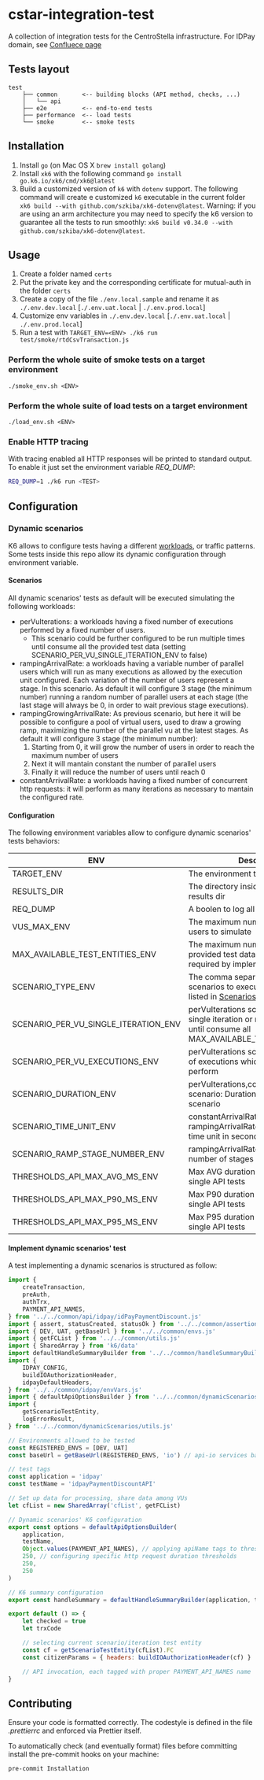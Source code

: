 # cstar-integration-test

A collection of integration tests for the CentroStella infrastructure.
For IDPay domain, see [Confluece page](https://pagopa.atlassian.net/wiki/spaces/IDPAY/pages/612466897/PerformanceTests)

## Tests layout

```
test
    ├── common       <-- building blocks (API method, checks, ...)
    │   └── api
    ├── e2e          <-- end-to-end tests
    ├── performance  <-- load tests
    └── smoke        <-- smoke tests
```

## Installation

1. Install `go` (on Mac OS X `brew install golang`)
2. Install `xk6` with the following command `go install go.k6.io/xk6/cmd/xk6@latest`
3. Build a customized version of `k6` with `dotenv` support. The following command will create e customized `k6` executable in the current folder `xk6 build --with github.com/szkiba/xk6-dotenv@latest`. Warning: if you are using an arm architecture you may need to specify the k6 version to guarantee all the tests to run smoothly: `xk6 build v0.34.0 --with github.com/szkiba/xk6-dotenv@latest`.

## Usage

1. Create a folder named `certs`
2. Put the private key and the corresponding certificate for mutual-auth in the folder `certs`
3. Create a copy of the file `./env.local.sample` and rename it as `./.env.dev.local` [`./.env.uat.local` | `./.env.prod.local`]
4. Customize env variables in `./.env.dev.local` [`./.env.uat.local` | `./.env.prod.local`]
5. Run a test with `TARGET_ENV=<ENV> ./k6 run test/smoke/rtdCsvTransaction.js`

### Perform the whole suite of smoke tests on a target environment

```
./smoke_env.sh <ENV>
```

### Perform the whole suite of load tests on a target environment

```
./load_env.sh <ENV>
```

### Enable HTTP tracing

With tracing enabled all HTTP responses will be printed to standard output.
To enable it just set the environment variable _REQ_DUMP_:

```sh
REQ_DUMP=1 ./k6 run <TEST>
```

## Configuration

### Dynamic scenarios

K6 allows to configure tests having a different [workloads](https://k6.io/docs/using-k6/scenarios/), or traffic patterns.
Some tests inside this repo allow its dynamic configuration through environment variable.

#### Scenarios

All dynamic scenarios' tests as default will be executed simulating the following workloads:

-   perVuIterations: a workloads having a fixed number of executions performed by a fixed number of users.
    -   This scenario could be further configured to be run multiple times until consume all the provided test data (setting SCENARIO_PER_VU_SINGLE_ITERATION_ENV to false)
-   rampingArrivalRate: a workloads having a variable number of parallel users which will run as many executions as allowed by the execution unit configured. Each variation of the number of users represent a stage. In this scenario. As default it will configure 3 stage (the minimum number) running a random number of parallel users at each stage (the last stage will always be 0, in order to wait previous stage executions).
-   rampingGrowingArrivalRate: As previous scenario, but here it will be possible to configure a pool of virtual users, used to draw a growing ramp, maximizing the number of the parallel vu at the latest stages. As default it will configure 3 stage (the minimum number):
    1. Starting from 0, it will grow the number of users in order to reach the maximum number of users
    2. Next it will mantain constant the number of parallel users
    3. Finally it will reduce the number of users until reach 0
-   constantArrivalRate: a workloads having a fixed number of concurrent http requests: it will perform as many iterations as necessary to mantain the configured rate.

#### Configuration

The following environment variables allow to configure dynamic scenarios' tests behaviors:

| ENV                                  | Description                                                                                                                   | Default |
| ------------------------------------ | ----------------------------------------------------------------------------------------------------------------------------- | ------- |
| TARGET_ENV                           | The environment to test                                                                                                       |         |
| RESULTS_DIR                          | The directory inside which create the results dir                                                                             | .       |
| REQ_DUMP                             | A boolen to log all requests or not                                                                                           | false   |
| VUS_MAX_ENV                          | The maximum number of parallel users to simulate                                                                              | 3       |
| MAX_AVAILABLE_TEST_ENTITIES_ENV      | The maximum number of external provided test data to use (if any and if required by implemented test)                         | 3       |
| SCENARIO_TYPE_ENV                    | The comma separated names of the scenarios to execute. Use the keys listed in [Scenarios](#scenarios) paragraph               | ALL     |
| SCENARIO_PER_VU_SINGLE_ITERATION_ENV | perVuIterations scenario: if run a single iteration or multiple consecutive until consume all MAX_AVAILABLE_TEST_ENTITIES_ENV | false   |
| SCENARIO_PER_VU_EXECUTIONS_ENV       | perVuIterations scenario: the number of executions which each user will perform                                               | 1       |
| SCENARIO_DURATION_ENV                | perVuIterations,constantArrivalRate scenario: Duration in seconds of the scenario                                             | 10      |
| SCENARIO_TIME_UNIT_ENV               | constantArrivalRate, rampingArrivalRate scenario: scenario time unit in seconds                                               | 1       |
| SCENARIO_RAMP_STAGE_NUMBER_ENV       | rampingArrivalRate scenario: the number of stages of the ramp                                                                 | 3       |
| THRESHOLDS_API_MAX_AVG_MS_ENV        | Max AVG duration applied as default to single API tests                                                                       | 500     |
| THRESHOLDS_API_MAX_P90_MS_ENV        | Max P90 duration applied as default to single API tests                                                                       | 800     |
| THRESHOLDS_API_MAX_P95_MS_ENV        | Max P95 duration applied as default to single API tests                                                                       | 1000    |

#### Implement dynamic scenarios' test

A test implementing a dynamic scenarios is structured as follow:

```javascript
import {
    createTransaction,
    preAuth,
    authTrx,
    PAYMENT_API_NAMES,
} from '../../common/api/idpay/idPayPaymentDiscount.js'
import { assert, statusCreated, statusOk } from '../../common/assertions.js'
import { DEV, UAT, getBaseUrl } from '../../common/envs.js'
import { getFCList } from '../../common/utils.js'
import { SharedArray } from 'k6/data'
import defaultHandleSummaryBuilder from '../../common/handleSummaryBuilder.js'
import {
    IDPAY_CONFIG,
    buildIOAuthorizationHeader,
    idpayDefaultHeaders,
} from '../../common/idpay/envVars.js'
import { defaultApiOptionsBuilder } from '../../common/dynamicScenarios/defaultOptions.js'
import {
    getScenarioTestEntity,
    logErrorResult,
} from '../../common/dynamicScenarios/utils.js'

// Environments allowed to be tested
const REGISTERED_ENVS = [DEV, UAT]
const baseUrl = getBaseUrl(REGISTERED_ENVS, 'io') // api-io services baseUrl

// test tags
const application = 'idpay'
const testName = 'idpayPaymentDiscountAPI'

// Set up data for processing, share data among VUs
let cfList = new SharedArray('cfList', getFCList)

// Dynamic scenarios' K6 configuration
export const options = defaultApiOptionsBuilder(
    application,
    testName,
    Object.values(PAYMENT_API_NAMES), // applying apiName tags to thresholds (usefull if the test is composed of more than 1 API to invoke, it could be used to configure different settings based on the api, see test\common\dynamicScenarios\thresholds\thresholdsBuilder javadoc)
    250, // configuring specific http request duration thresholds
    250,
    250
)

// K6 summary configuration
export const handleSummary = defaultHandleSummaryBuilder(application, testName)

export default () => {
    let checked = true
    let trxCode

    // selecting current scenario/iteration test entity
    const cf = getScenarioTestEntity(cfList).FC
    const citizenParams = { headers: buildIOAuthorizationHeader(cf) }

    // API invocation, each tagged with proper PAYMENT_API_NAMES name
}
```

## Contributing

Ensure your code is formatted correctly. The codestyle is defined in the file _.prettierrc_ and enforced via Prettier itself.

To automatically check (and eventually format) files before committing install the pre-commit hooks on your machine:

```
pre-commit Installation
```

